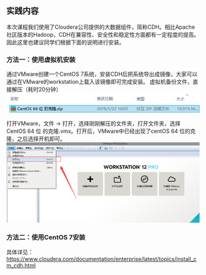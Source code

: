 ## 实践内容

本次课程我们使用了Cloudera公司提供的大数据组件，简称CDH。相比Apache社区版本的Hadoop，CDH在兼容性、安全性和稳定性方面都有一定程度的提高。因此这里也建议同学们根据下面的说明进行安装。

### 方法一：使用虚拟机安装

通过VMware创建一个CentOS 7系统，安装CDH后把系统导出成镜像，大家可以通过在VMware的workstation上载入该镜像即可完成安装。
虚拟机备份文件，直接解压（耗时20分钟）
![avatar](fig2.3.png)

打开VMware，文件 -> 打开，选择刚刚解压的文件夹，打开文件夹，选择  CentOS 64 位 的克隆.vmx。打开后，VMware中已经出现了centOS 64 位的克隆，之后选择开机即可。
![avatar](fig2.4.png)

### 方法二：使用CentOS 7安装

具体详见：https://www.cloudera.com/documentation/enterprise/latest/topics/install_cm_cdh.html
